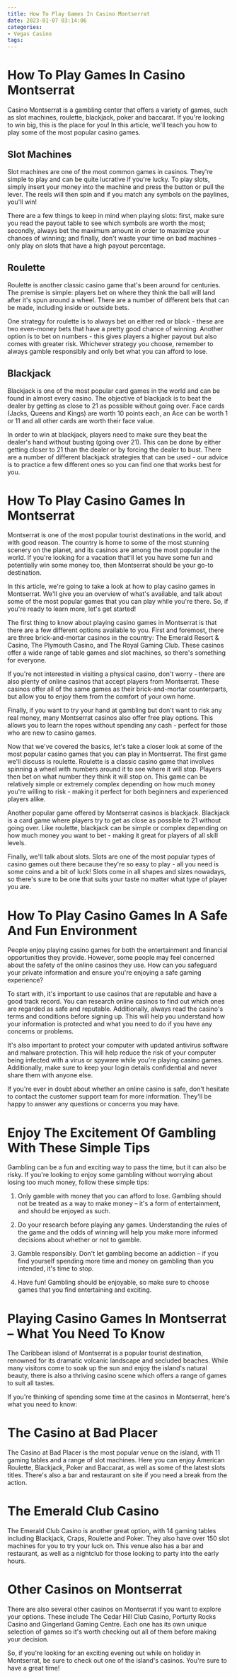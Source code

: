 ```yaml
---
title: How To Play Games In Casino Montserrat 
date: 2023-01-07 03:14:06
categories:
- Vegas Casino
tags:
---
```



#  How To Play Games In Casino Montserrat 

Casino Montserrat is a gambling center that offers a variety of games, such as slot machines, roulette, blackjack, poker and baccarat. If you're looking to win big, this is the place for you! In this article, we'll teach you how to play some of the most popular casino games.

## Slot Machines
Slot machines are one of the most common games in casinos. They're simple to play and can be quite lucrative if you're lucky. To play slots, simply insert your money into the machine and press the button or pull the lever. The reels will then spin and if you match any symbols on the paylines, you'll win!

There are a few things to keep in mind when playing slots: first, make sure you read the payout table to see which symbols are worth the most; secondly, always bet the maximum amount in order to maximize your chances of winning; and finally, don't waste your time on bad machines - only play on slots that have a high payout percentage.

## Roulette
Roulette is another classic casino game that's been around for centuries. The premise is simple: players bet on where they think the ball will land after it's spun around a wheel. There are a number of different bets that can be made, including inside or outside bets.

One strategy for roulette is to always bet on either red or black - these are two even-money bets that have a pretty good chance of winning. Another option is to bet on numbers - this gives players a higher payout but also comes with greater risk. Whichever strategy you choose, remember to always gamble responsibly and only bet what you can afford to lose.

## Blackjack
Blackjack is one of the most popular card games in the world and can be found in almost every casino. The objective of blackjack is to beat the dealer by getting as close to 21 as possible without going over. Face cards (Jacks, Queens and Kings) are worth 10 points each, an Ace can be worth 1 or 11 and all other cards are worth their face value.

In order to win at blackjack, players need to make sure they beat the dealer's hand without busting (going over 21). This can be done by either getting closer to 21 than the dealer or by forcing the dealer to bust. There are a number of different blackjack strategies that can be used - our advice is to practice a few different ones so you can find one that works best for you.

#  How To Play Casino Games In Montserrat 

Montserrat is one of the most popular tourist destinations in the world, and with good reason. The country is home to some of the most stunning scenery on the planet, and its casinos are among the most popular in the world. If you're looking for a vacation that'll let you have some fun and potentially win some money too, then Montserrat should be your go-to destination. 

In this article, we're going to take a look at how to play casino games in Montserrat. We'll give you an overview of what's available, and talk about some of the most popular games that you can play while you're there. So, if you're ready to learn more, let's get started!

The first thing to know about playing casino games in Montserrat is that there are a few different options available to you. First and foremost, there are three brick-and-mortar casinos in the country: The Emerald Resort & Casino, The Plymouth Casino, and The Royal Gaming Club. These casinos offer a wide range of table games and slot machines, so there's something for everyone.

If you're not interested in visiting a physical casino, don't worry - there are also plenty of online casinos that accept players from Montserrat. These casinos offer all of the same games as their brick-and-mortar counterparts, but allow you to enjoy them from the comfort of your own home.

Finally, if you want to try your hand at gambling but don't want to risk any real money, many Montserrat casinos also offer free play options. This allows you to learn the ropes without spending any cash - perfect for those who are new to casino games.

Now that we've covered the basics, let's take a closer look at some of the most popular casino games that you can play in Montserrat. The first game we'll discuss is roulette. Roulette is a classic casino game that involves spinning a wheel with numbers around it to see where it will stop. Players then bet on what number they think it will stop on. This game can be relatively simple or extremely complex depending on how much money you're willing to risk - making it perfect for both beginners and experienced players alike. 

Another popular game offered by Montserrat casinos is blackjack. Blackjack is a card game where players try to get as close as possible to 21 without going over. Like roulette, blackjack can be simple or complex depending on how much money you want to bet - making it great for players of all skill levels. 

Finally, we'll talk about slots. Slots are one of the most popular types of casino games out there because they're so easy to play - all you need is some coins and a bit of luck! Slots come in all shapes and sizes nowadays, so there's sure to be one that suits your taste no matter what type of player you are.

#  How To Play Casino Games In A Safe And Fun Environment 

People enjoy playing casino games for both the entertainment and financial opportunities they provide. However, some people may feel concerned about the safety of the online casinos they use. How can you safeguard your private information and ensure you're enjoying a safe gaming experience?

To start with, it's important to use casinos that are reputable and have a good track record. You can research online casinos to find out which ones are regarded as safe and reputable. Additionally, always read the casino's terms and conditions before signing up. This will help you understand how your information is protected and what you need to do if you have any concerns or problems. 

It's also important to protect your computer with updated antivirus software and malware protection. This will help reduce the risk of your computer being infected with a virus or spyware while you're playing casino games. Additionally, make sure to keep your login details confidential and never share them with anyone else. 

If you're ever in doubt about whether an online casino is safe, don't hesitate to contact the customer support team for more information. They'll be happy to answer any questions or concerns you may have.

#  Enjoy The Excitement Of Gambling With These Simple Tips 

Gambling can be a fun and exciting way to pass the time, but it can also be risky. If you're looking to enjoy some gambling without worrying about losing too much money, follow these simple tips: 

1. Only gamble with money that you can afford to lose. Gambling should not be treated as a way to make money – it's a form of entertainment, and should be enjoyed as such.

2. Do your research before playing any games. Understanding the rules of the game and the odds of winning will help you make more informed decisions about whether or not to gamble.

3. Gamble responsibly. Don't let gambling become an addiction – if you find yourself spending more time and money on gambling than you intended, it's time to stop.

4. Have fun! Gambling should be enjoyable, so make sure to choose games that you find entertaining and exciting.

#  Playing Casino Games In Montserrat – What You Need To Know

The Caribbean island of Montserrat is a popular tourist destination, renowned for its dramatic volcanic landscape and secluded beaches. While many visitors come to soak up the sun and enjoy the island's natural beauty, there is also a thriving casino scene which offers a range of games to suit all tastes.

If you're thinking of spending some time at the casinos in Montserrat, here's what you need to know:

# The Casino at Bad Placer

The Casino at Bad Placer is the most popular venue on the island, with 11 gaming tables and a range of slot machines. Here you can enjoy American Roulette, Blackjack, Poker and Baccarat, as well as some of the latest slots titles. There's also a bar and restaurant on site if you need a break from the action.

# The Emerald Club Casino

The Emerald Club Casino is another great option, with 14 gaming tables including Blackjack, Craps, Roulette and Poker. They also have over 150 slot machines for you to try your luck on. This venue also has a bar and restaurant, as well as a nightclub for those looking to party into the early hours.

# Other Casinos on Montserrat

There are also several other casinos on Montserrat if you want to explore your options. These include The Cedar Hill Club Casino, Porturty Rocks Casino and Gingerland Gaming Centre. Each one has its own unique selection of games so it's worth checking out all of them before making your decision.

So, if you're looking for an exciting evening out while on holiday in Montserrat, be sure to check out one of the island's casinos. You're sure to have a great time!